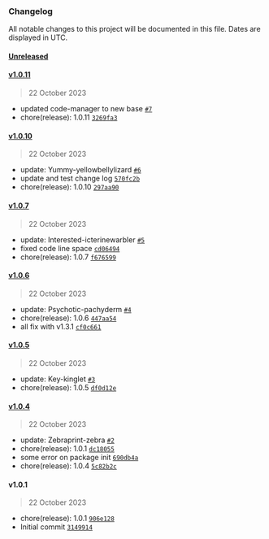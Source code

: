 ### Changelog

All notable changes to this project will be documented in this file. Dates are displayed in UTC.



#### [Unreleased](https://github.com/Ajayos/code-manager-test-private/compare/v1.0.11...HEAD)

#### [v1.0.11](https://github.com/Ajayos/code-manager-test-private/compare/v1.0.10...v1.0.11)

> 22 October 2023

- updated code-manager to new base [`#7`](https://github.com/Ajayos/code-manager-test-private/pull/7)
- chore(release): 1.0.11 [`3269fa3`](https://github.com/Ajayos/code-manager-test-private/commit/3269fa35531eac6fe901b992fc25b8338764f21e)

#### [v1.0.10](https://github.com/Ajayos/code-manager-test-private/compare/v1.0.7...v1.0.10)

> 22 October 2023

- update: Yummy-yellowbellylizard [`#6`](https://github.com/Ajayos/code-manager-test-private/pull/6)
- update and test change log [`570fc2b`](https://github.com/Ajayos/code-manager-test-private/commit/570fc2bdeb1815e27c419e0d4bdb054c63b7694e)
- chore(release): 1.0.10 [`297aa90`](https://github.com/Ajayos/code-manager-test-private/commit/297aa906e480cd8b2b5c77366526c48eb065d82f)

#### [v1.0.7](https://github.com/Ajayos/code-manager-test-private/compare/v1.0.6...v1.0.7)

> 22 October 2023

- update: Interested-icterinewarbler [`#5`](https://github.com/Ajayos/code-manager-test-private/pull/5)
- fixed code line space [`cd06494`](https://github.com/Ajayos/code-manager-test-private/commit/cd06494c420475c0d1cd92982ec0a8f486d19ea4)
- chore(release): 1.0.7 [`f676599`](https://github.com/Ajayos/code-manager-test-private/commit/f676599c3dc1617becd8ee554c6d08e9f6c6bdce)

#### [v1.0.6](https://github.com/Ajayos/code-manager-test-private/compare/v1.0.5...v1.0.6)

> 22 October 2023

- update: Psychotic-pachyderm [`#4`](https://github.com/Ajayos/code-manager-test-private/pull/4)
- chore(release): 1.0.6 [`447aa54`](https://github.com/Ajayos/code-manager-test-private/commit/447aa54c9e4a694c2ce68ffe806be75572dc0645)
- all fix with v1.3.1 [`cf0c661`](https://github.com/Ajayos/code-manager-test-private/commit/cf0c6619b883e071734e53cb34c603f6c3a6bec0)

#### [v1.0.5](https://github.com/Ajayos/code-manager-test-private/compare/v1.0.4...v1.0.5)

> 22 October 2023

- update: Key-kinglet [`#3`](https://github.com/Ajayos/code-manager-test-private/pull/3)
- chore(release): 1.0.5 [`df0d12e`](https://github.com/Ajayos/code-manager-test-private/commit/df0d12e30c4d2ec1ddd0725b26fb67c324e83e4c)

#### [v1.0.4](https://github.com/Ajayos/code-manager-test-private/compare/v1.0.1...v1.0.4)

> 22 October 2023

- update: Zebraprint-zebra [`#2`](https://github.com/Ajayos/code-manager-test-private/pull/2)
- chore(release): 1.0.1 [`dc18055`](https://github.com/Ajayos/code-manager-test-private/commit/dc1805592533b06fea1ae4ac00a68b4e5aef725e)
- some error on package init [`690db4a`](https://github.com/Ajayos/code-manager-test-private/commit/690db4ad54b1624bbca2e42e232a0593dda6d2c0)
- chore(release): 1.0.4 [`5c82b2c`](https://github.com/Ajayos/code-manager-test-private/commit/5c82b2c1b17d52f4d039d2b414d8594833e1881d)

#### v1.0.1

> 22 October 2023

- chore(release): 1.0.1 [`906e128`](https://github.com/Ajayos/code-manager-test-private/commit/906e12883a484d13c88dd24f4122313aaa3b0c08)
- Initial commit [`3149914`](https://github.com/Ajayos/code-manager-test-private/commit/31499148fcf3d69be6fa330bd9b0989cb5aeb479)
